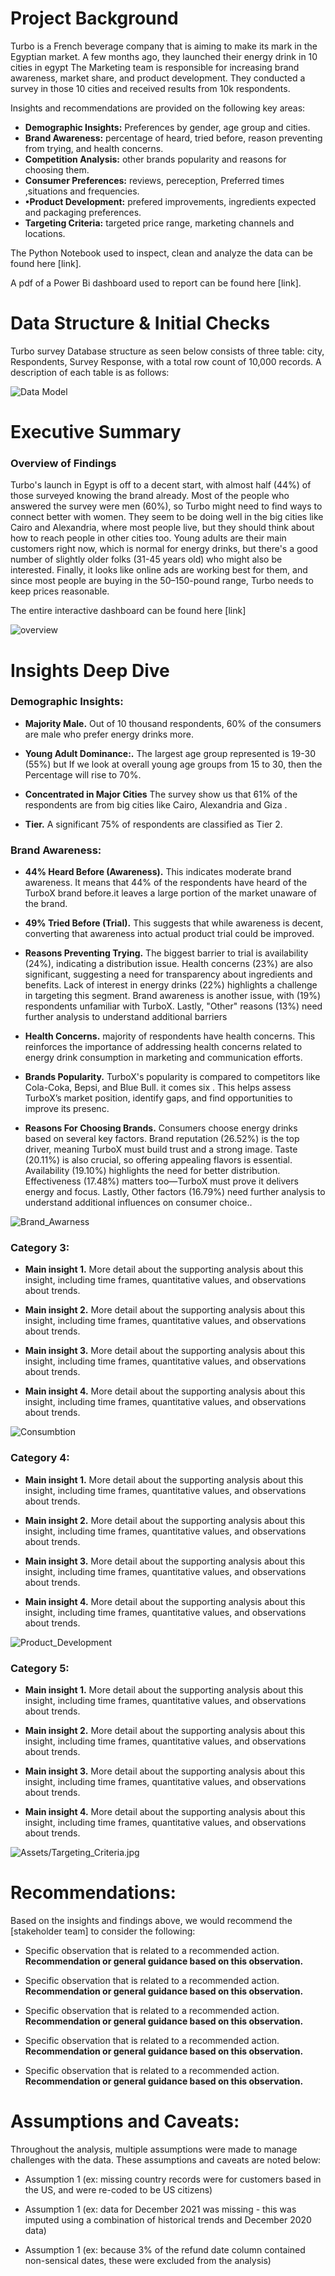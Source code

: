 # Project Background

Turbo is a French beverage company that is aiming to make its mark in the Egyptian market. A few months ago, they launched their energy drink in 10 cities in egypt
The Marketing team is responsible for increasing brand awareness, market share, and product development.
They conducted a survey in those 10 cities and received results from 10k respondents.


Insights and recommendations are provided on the following key areas:

- **Demographic Insights:** Preferences by gender, age group and cities.
- **Brand Awareness:** percentage of heard, tried  before, reason preventing from trying, and health concerns.
- **Competition Analysis:** other brands popularity and reasons for choosing them.
- **Consumer Preferences:** reviews, pereception, Preferred times ,situations  and frequencies.
- **•Product Development:** prefered improvements, ingredients expected and packaging preferences. 
- **Targeting Criteria:** targeted price range, marketing channels and locations. 
 

The Python Notebook used to inspect, clean and analyze the data can be found here [link].

A pdf of a Power Bi dashboard used to report can be found here [link].



# Data Structure & Initial Checks

Turbo survey Database structure as seen below consists of three table: city, Respondents, Survey Response, with a total row count of 10,000 records. A description of each table is as follows:

![Data Model](Assets/Data_model.jpg)




# Executive Summary

### Overview of Findings
Turbo's launch in Egypt is off to a decent start, with almost half (44%) of those surveyed knowing the brand already.  Most of the people who answered the survey were men (60%), so Turbo might need to find ways to connect better with women.  They seem to be doing well in the big cities like Cairo and Alexandria, where most people live, but they should think about how to reach people in other cities too.  Young adults are their main customers right now, which is normal for energy drinks, but there's a good number of slightly older folks (31-45 years old) who might also be interested.  Finally, it looks like online ads are working best for them, and since most people are buying in the 50–150-pound range, Turbo needs to keep prices reasonable.

The entire interactive dashboard can be found here [link]

![overview](Assets/Overview.jpg)


# Insights Deep Dive
### Demographic Insights:

* **Majority Male.** Out of 10 thousand respondents, 60% of the consumers are male who prefer energy drinks more.
  
* **Young Adult Dominance:.** The largest age group represented is 19-30 (55%) but If we look at overall young age groups from 15 to 30, then the Percentage  will rise to 70%.
  
* **Concentrated in Major Cities** The survey show us that 61% of the respondents are from big cities like Cairo, Alexandria and Giza .
  
* **Tier.** A significant 75% of respondents are classified as Tier 2.


### Brand Awareness:

* **44% Heard Before (Awareness).** This indicates moderate brand awareness. It means that 44% of the respondents have heard of the TurboX brand before.it leaves a large portion of the market unaware of the brand.
  
* **49% Tried Before (Trial).** This suggests that while awareness is decent, converting that awareness into actual product trial could be improved.
  
* **Reasons Preventing Trying.**
The biggest barrier to trial is availability (24%), indicating a distribution issue. Health concerns (23%) are also significant, suggesting a need for transparency about ingredients and benefits. Lack of interest in energy drinks (22%) highlights a challenge in targeting this segment. Brand awareness is another issue, with (19%) respondents unfamiliar with TurboX. Lastly, "Other" reasons (13%) need further analysis to understand additional barriers
  
* **Health Concerns.**  majority of respondents have health concerns. This reinforces the importance of addressing health concerns related to energy drink consumption in marketing and communication efforts.
  
* **Brands Popularity.** TurboX's popularity is compared to competitors like Cola-Coka, Bepsi, and Blue Bull. it comes six . This helps assess TurboX’s market position, identify gaps, and find opportunities to improve its presenc.
  
* **Reasons For Choosing Brands.** Consumers choose energy drinks based on several key factors. Brand reputation (26.52%) is the top driver, meaning TurboX must build trust and a strong image. Taste (20.11%) is also crucial, so offering appealing flavors is essential. Availability (19.10%) highlights the need for better distribution. Effectiveness (17.48%) matters too—TurboX must prove it delivers energy and focus. Lastly, Other factors (16.79%) need further analysis to understand additional influences on consumer choice..

![Brand_Awarness](Assets/Brand_Awarness.jpg)


### Category 3:

* **Main insight 1.** More detail about the supporting analysis about this insight, including time frames, quantitative values, and observations about trends.
  
* **Main insight 2.** More detail about the supporting analysis about this insight, including time frames, quantitative values, and observations about trends.
  
* **Main insight 3.** More detail about the supporting analysis about this insight, including time frames, quantitative values, and observations about trends.
  
* **Main insight 4.** More detail about the supporting analysis about this insight, including time frames, quantitative values, and observations about trends.

![Consumbtion](Assets/Consumbtion.jpg)

### Category 4:

* **Main insight 1.** More detail about the supporting analysis about this insight, including time frames, quantitative values, and observations about trends.
  
* **Main insight 2.** More detail about the supporting analysis about this insight, including time frames, quantitative values, and observations about trends.
  
* **Main insight 3.** More detail about the supporting analysis about this insight, including time frames, quantitative values, and observations about trends.
  
* **Main insight 4.** More detail about the supporting analysis about this insight, including time frames, quantitative values, and observations about trends.

![Product_Development](Assets/Product_Development.jpg)


### Category 5:

* **Main insight 1.** More detail about the supporting analysis about this insight, including time frames, quantitative values, and observations about trends.
  
* **Main insight 2.** More detail about the supporting analysis about this insight, including time frames, quantitative values, and observations about trends.
  
* **Main insight 3.** More detail about the supporting analysis about this insight, including time frames, quantitative values, and observations about trends.
  
* **Main insight 4.** More detail about the supporting analysis about this insight, including time frames, quantitative values, and observations about trends.

![Assets/Targeting_Criteria.jpg](Assets/Targeting_Criteria.jpg)



# Recommendations:

Based on the insights and findings above, we would recommend the [stakeholder team] to consider the following: 

* Specific observation that is related to a recommended action. **Recommendation or general guidance based on this observation.**
  
* Specific observation that is related to a recommended action. **Recommendation or general guidance based on this observation.**
  
* Specific observation that is related to a recommended action. **Recommendation or general guidance based on this observation.**
  
* Specific observation that is related to a recommended action. **Recommendation or general guidance based on this observation.**
  
* Specific observation that is related to a recommended action. **Recommendation or general guidance based on this observation.**
  


# Assumptions and Caveats:

Throughout the analysis, multiple assumptions were made to manage challenges with the data. These assumptions and caveats are noted below:

* Assumption 1 (ex: missing country records were for customers based in the US, and were re-coded to be US citizens)
  
* Assumption 1 (ex: data for December 2021 was missing - this was imputed using a combination of historical trends and December 2020 data)
  
* Assumption 1 (ex: because 3% of the refund date column contained non-sensical dates, these were excluded from the analysis)
